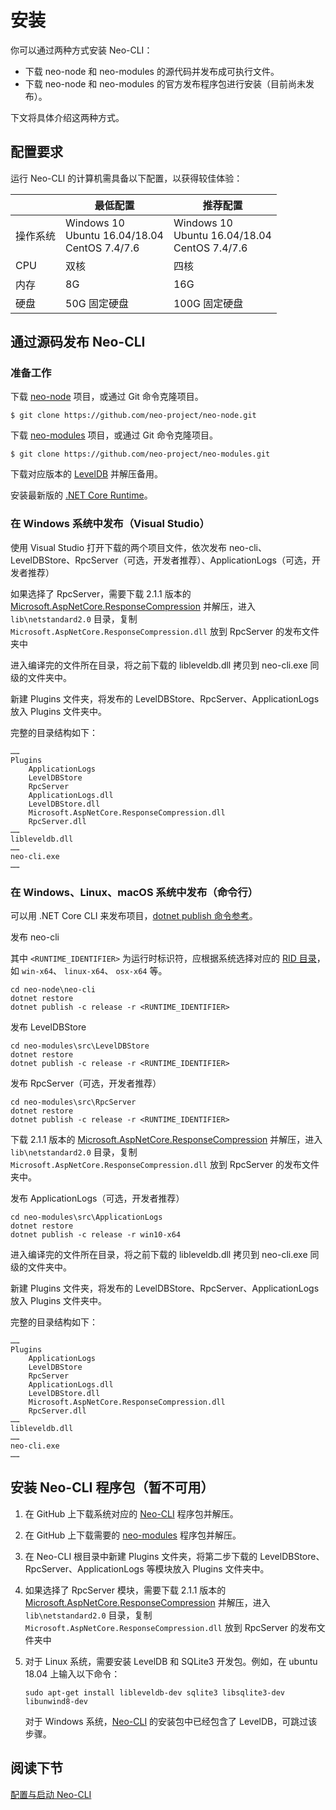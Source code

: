 # 安装

你可以通过两种方式安装 Neo-CLI：

- 下载 neo-node 和 neo-modules 的源代码并发布成可执行文件。
- 下载 neo-node 和 neo-modules 的官方发布程序包进行安装（目前尚未发布）。

下文将具体介绍这两种方式。

## 配置要求

运行 Neo-CLI 的计算机需具备以下配置，以获得较佳体验：

|          | 最低配置                                             | 推荐配置                                             |
| -------- | ---------------------------------------------------- | ---------------------------------------------------- |
| 操作系统 | Windows 10<br/>Ubuntu 16.04/18.04<br/>CentOS 7.4/7.6 | Windows 10<br/>Ubuntu 16.04/18.04<br/>CentOS 7.4/7.6 |
| CPU      | 双核                                                 | 四核                                                 |
| 内存     | 8G                                                   | 16G                                                  |
| 硬盘     | 50G 固定硬盘                                         | 100G 固定硬盘                                        |

## 通过源码发布 Neo-CLI 

### 准备工作

下载 [neo-node](https://github.com/neo-project/neo-node) 项目，或通过 Git 命令克隆项目。

```
$ git clone https://github.com/neo-project/neo-node.git
```

下载 [neo-modules](https://github.com/neo-project/neo-modules) 项目，或通过 Git 命令克隆项目。

```
$ git clone https://github.com/neo-project/neo-modules.git
```

下载对应版本的 [LevelDB](https://github.com/neo-ngd/leveldb/releases) 并解压备用。

安装最新版的 [.NET Core Runtime](https://dotnet.microsoft.com/download/dotnet-core/current/runtime)。

### 在 Windows 系统中发布（Visual Studio）

使用 Visual Studio 打开下载的两个项目文件，依次发布  neo-cli、LevelDBStore、RpcServer（可选，开发者推荐）、ApplicationLogs（可选，开发者推荐）

如果选择了 RpcServer，需要下载 2.1.1 版本的 [Microsoft.AspNetCore.ResponseCompression](https://www.nuget.org/packages/Microsoft.AspNetCore.ResponseCompression/2.1.1) 并解压，进入 `lib\netstandard2.0` 目录，复制 `Microsoft.AspNetCore.ResponseCompression.dll` 放到 RpcServer 的发布文件夹中

进入编译完的文件所在目录，将之前下载的 libleveldb.dll 拷贝到 neo-cli.exe 同级的文件夹中。

新建 Plugins 文件夹，将发布的 LevelDBStore、RpcServer、ApplicationLogs 放入 Plugins 文件夹中。

完整的目录结构如下：

```
……
Plugins
	ApplicationLogs
	LevelDBStore
	RpcServer
	ApplicationLogs.dll
	LevelDBStore.dll
	Microsoft.AspNetCore.ResponseCompression.dll
	RpcServer.dll
……
libleveldb.dll
……
neo-cli.exe
……
```

### 在 Windows、Linux、macOS 系统中发布（命令行）

可以用 .NET Core CLI 来发布项目，[dotnet publish 命令参考](https://docs.microsoft.com/zh-cn/dotnet/core/tools/dotnet-publish)。

发布 neo-cli

其中 `<RUNTIME_IDENTIFIER>` 为运行时标识符，应根据系统选择对应的 [RID 目录](https://docs.microsoft.com/zh-cn/dotnet/core/rid-catalog)，如 `win-x64`、 `linux-x64`、 `osx-x64` 等。

```
cd neo-node\neo-cli
dotnet restore
dotnet publish -c release -r <RUNTIME_IDENTIFIER>
```

发布 LevelDBStore

```
cd neo-modules\src\LevelDBStore
dotnet restore
dotnet publish -c release -r <RUNTIME_IDENTIFIER>
```

发布 RpcServer（可选，开发者推荐）

```
cd neo-modules\src\RpcServer
dotnet restore
dotnet publish -c release -r <RUNTIME_IDENTIFIER>
```

下载 2.1.1 版本的 [Microsoft.AspNetCore.ResponseCompression](https://www.nuget.org/packages/Microsoft.AspNetCore.ResponseCompression/2.1.1) 并解压，进入 `lib\netstandard2.0` 目录，复制 `Microsoft.AspNetCore.ResponseCompression.dll` 放到 RpcServer 的发布文件夹中。

发布 ApplicationLogs（可选，开发者推荐）

```
cd neo-modules\src\ApplicationLogs
dotnet restore
dotnet publish -c release -r win10-x64
```

进入编译完的文件所在目录，将之前下载的 libleveldb.dll 拷贝到 neo-cli.exe 同级的文件夹中。

新建 Plugins 文件夹，将发布的 LevelDBStore、RpcServer、ApplicationLogs 放入 Plugins 文件夹中。

完整的目录结构如下：

```
……
Plugins
	ApplicationLogs
	LevelDBStore
	RpcServer
	ApplicationLogs.dll
	LevelDBStore.dll
	Microsoft.AspNetCore.ResponseCompression.dll
	RpcServer.dll
……
libleveldb.dll
……
neo-cli.exe
……
```

## 安装 Neo-CLI 程序包（暂不可用）

1. 在 GitHub 上下载系统对应的 [Neo-CLI](https://github.com/neo-project/neo-node/releases) 程序包并解压。

2. 在 GitHub 上下载需要的 [neo-modules](https://github.com/neo-project/neo-modules/releases) 程序包并解压。

3. 在 Neo-CLI 根目录中新建 Plugins 文件夹，将第二步下载的 LevelDBStore、RpcServer、ApplicationLogs 等模块放入 Plugins 文件夹中。

4. 如果选择了 RpcServer 模块，需要下载 2.1.1 版本的 [Microsoft.AspNetCore.ResponseCompression](https://www.nuget.org/packages/Microsoft.AspNetCore.ResponseCompression/2.1.1) 并解压，进入 `lib\netstandard2.0` 目录，复制 `Microsoft.AspNetCore.ResponseCompression.dll` 放到 RpcServer 的发布文件夹中

5. 对于 Linux 系统，需要安装 LevelDB 和 SQLite3 开发包。例如，在 ubuntu 18.04 上输入以下命令：

   ```
   sudo apt-get install libleveldb-dev sqlite3 libsqlite3-dev libunwind8-dev
   ```

   对于 Windows 系统，[Neo-CLI](https://github.com/neo-project/neo-cli/releases) 的安装包中已经包含了 LevelDB，可跳过该步骤。  

## 阅读下节

[配置与启动 Neo-CLI](config.md)